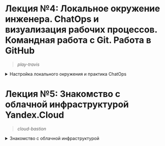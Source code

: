 # **Лекция №4: Локальное окружение инженера. ChatOps и визуализация рабочих процессов. Командная работа с Git. Работа в GitHub**
> _play-travis_
<details>
  <summary>Настройка локального окружения и практика ChatOps</summary>

## **Задание:**
Настройка локального окружения и практика ChatOps.

Цель:
В данном дз студент продолжает знакомство в GIT. Студент настроит репозиторий, сделает интеграцию с Travic CI и Slack.
В данном задании тренируются навыки: работы с GIT, настройки интеграций с различными источниками.

Все действия описаны в методическом указании.

Критерии оценки:
0 б. - задание не выполнено
1 б. - задание выполнено
2 б. - выполнены все дополнительные задания

---

## **Выполнено:**
1. Клонирование своего репозитория
```
git clone git@github.com:Otus-DevOps-2021-11/Deron-D_infra.git
```

2. Работа с ветками
```
cd Deron-D_infra
git checkout -b play-travis
```

3. Добавление изменений. Функционал Pull Request Templates.
```
mkdir .github
cd .github
wget http://bit.ly/otus-pr-template -O PULL_REQUEST_TEMPLATE.md
cd ..
```
4. Добавим функционал хука pre-commit

- Выполним команды
```
curl https://bootstrap.pypa.io/get-pip.py -o get-pip.py & python3 get-pip.py
sudo pip3 install pre-commit
```

- Создадим в репозитории файл [.pre-commit-config.yaml](.pre-commit-config.yaml) со следующим содержимым
```
repos:
-   repo: https://github.com/pre-commit/pre-commit-hooks
    rev: v2.3.0
    hooks:
    -   id: end-of-file-fixer
    -   id: trailing-whitespace
```
- Выполним команду
```
pre-commit install
pre-commit installed at .git/hooks/pre-commit
```

5. Отправим изменения:
```
git add .
git commit -am 'Add PR template'
git push --set-upstream origin play-travis
```
6. Настройка интеграций используемых сервисов с чатом

- Создадим канал [#dmitriy_pnev](https://devops-team-otus.slack.com/archives/CN8RWNKQR)

- Интеграция с GitHub
Наберем в своем канале Slack команду-сообщение:
```
/github subscribe Otus-DevOps-2021-11/Deron-D_infra commits:*
```

- Тестируем интеграцию
```
mkdir play-travis
cd play-travis
wget https://raw.githubusercontent.com/express42/otus-snippets/master/hw-04/test.py
cd ..
```

- Правим ошибку в test.py
```
sed -i 's/self.assertEqual(1 + 1, 1)/self.assertEqual(1 + 1, 2)/' play-travis/test.py
```

- Сделаем коммит этого файла в ветку play-travis нашего  репозитория на GitHub
```
git status
git add .
git commit -am 'Add test.py'
git push --set-upstream origin play-travis
```
- Проверяем, что в наш канал [#dmitriy_pnev](https://devops-team-otus.slack.com/archives/CN8RWNKQR) приходят уведомления о новых коммитах

7. Настройка функционала Github Actions
```
mkdir -p .github/workflows/
cd .github/workflows/
wget https://raw.githubusercontent.com/Otus-DevOps-2020-11/.github/main/workflow-templates/auto-assign.yml
wget https://gist.githubusercontent.com/mrgreyves/43311631626a5f0b471dff45203c52e2/raw/5f3fb777607d335852084c2c9a5a0f52773cf4e8/run-tests.yml
cd ..
wget https://gist.githubusercontent.com/mrgreyves/d8815bcb7e00a2f0b26d0e0a48c5563b/raw/f4a76a7842f6c7cd5e428db6b33938fb1dffcbf4/auto_assign.yml
```


## **Полезное:**
</details>

# **Лекция №5: Знакомство с облачной инфраструктурой Yandex.Cloud**
> _cloud-bastion_
<details>
  <summary>Знакомство с облачной инфраструктурой</summary>

## **Задание:**
Запуск VM в Yandex Cloud, управление правилами фаервола, настройка SSH подключения, настройка SSH подключения через Bastion Host, настройка $

Цель:
В данном дз студент создаст виртуальные машины в Yandex.Cloud. Настроит bastion host и ssh. В данном задании тренируются навыки: создания ви$

Все действия описаны в методическом указании.

Критерии оценки:
0 б. - задание не выполнено 1 б. - задание выполнено 2 б. - выполнены все дополнительные задания

bastion_IP =
someinternalhost_IP =
---

## **Выполнено:**
1. Создаем инстансы VM bastion и someinternalhost через веб-морду Yandex.Cloud

2. Генерим пару ключей
```bash
ssh-keygen -t rsa -f ~/.ssh/appuser -C appuser -P ""
```

3. Проверяем подключение по полученному внешнему адресу
```bash
➜  Deron-D_infra git:(cloud-bastion) ssh -i ~/.ssh/appuser appuser@84.252.136.193
The authenticity of host '84.252.136.193 (84.252.136.193)' can't be established.
ECDSA key fingerprint is SHA256:ZiHfHm3LdK0MGjvw30kTB9a3IMfem/fBmX7S3BcVprI.
Are you sure you want to continue connecting (yes/no/[fingerprint])? yes
Warning: Permanently added '84.252.136.193' (ECDSA) to the list of known hosts.
Welcome to Ubuntu 20.04.3 LTS (GNU/Linux 5.4.0-42-generic x86_64)

 * Documentation:  https://help.ubuntu.com
 * Management:     https://landscape.canonical.com
 * Support:        https://ubuntu.com/advantage

The programs included with the Ubuntu system are free software;
the exact distribution terms for each program are described in the
individual files in /usr/share/doc/*/copyright.

Ubuntu comes with ABSOLUTELY NO WARRANTY, to the extent permitted by
applicable law.

appuser@bastion:~$ exit
logout
Connection to 84.252.136.193 closed.
```

4. Пробуем зайти по SSH на bastionhost , а с него по внутреннему адресу на someinternalhost
```bash
➜  Deron-D_infra git:(cloud-bastion) ✗ ssh -i ~/.ssh/appuser appuser@84.252.136.193
Welcome to Ubuntu 20.04.3 LTS (GNU/Linux 5.4.0-42-generic x86_64)

 * Documentation:  https://help.ubuntu.com
 * Management:     https://landscape.canonical.com
 * Support:        https://ubuntu.com/advantage
Last login: Sun Dec 19 12:47:30 2021 from 82.194.224.170
appuser@bastion:~$ ping 10.129.0.25
PING 10.129.0.25 (10.129.0.25) 56(84) bytes of data.
64 bytes from 10.129.0.25: icmp_seq=1 ttl=63 time=1.11 ms
64 bytes from 10.129.0.25: icmp_seq=2 ttl=63 time=0.390 ms
^C
--- 10.129.0.25 ping statistics ---
2 packets transmitted, 2 received, 0% packet loss, time 1001ms
rtt min/avg/max/mdev = 0.390/0.751/1.113/0.361 ms
appuser@bastion:~$ ssh 10.129.0.25
The authenticity of host '10.129.0.25 (10.129.0.25)' can't be established.
ECDSA key fingerprint is SHA256:FlXAZUZ4ePBdhUANM+ZSCUHt3ZladtNOcYfHuHmxyKo.
Are you sure you want to continue connecting (yes/no/[fingerprint])? yes
Warning: Permanently added '10.129.0.25' (ECDSA) to the list of known hosts.
appuser@10.129.0.25: Permission denied (publickey).
```

5. Используем Bastion host для прямого подключения к инстансам внутренней сети:
- Настроим SSH Forwarding на нашей локальной машине:
```bash
➜  Deron-D_infra git:(cloud-bastion) ✗ ssh-add -L
Could not open a connection to your authenticati~/otus-devops/Deron-D_infra $ ssh-add ~/.ssh/appuser
Identity added: /home/dpp/.ssh/appuser (appuser)
 ~/otus-devops/Deron-D_infra $ eval $(ssh-agent -s)
Agent pid 1739595 on agent.
```
- Добавим приватный ключ в ssh агент авторизации:
```bash
➜  Deron-D_infra git:(cloud-bastion) ✗ ssh-add -L
The agent has no identities.
➜  Deron-D_infra git:(cloud-bastion) ✗ ssh-add ~/.ssh/appuser
Identity added: /home/dpp/.ssh/appuser (appuser)
```

- Проверяем прямое подключение:
➜  Deron-D_infra git:(cloud-bastion) ✗ ssh -i ~/.ssh/appuser -A appuser@84.252.136.193
Welcome to Ubuntu 20.04.3 LTS (GNU/Linux 5.4.0-42-generic x86_64)

 * Documentation:  https://help.ubuntu.com
 * Management:     https://landscape.canonical.com
 * Support:        https://ubuntu.com/advantage
Last login: Sun Dec 19 13:38:52 2021 from 82.194.224.170
appuser@bastion:~$ ssh 10.129.0.25
Welcome to Ubuntu 20.04.3 LTS (GNU/Linux 5.4.0-42-generic x86_64)

 * Documentation:  https://help.ubuntu.com
 * Management:     https://landscape.canonical.com
 * Support:        https://ubuntu.com/advantage

The programs included with the Ubuntu system are free software;
the exact distribution terms for each program are described in the
individual files in /usr/share/doc/*/copyright.

Ubuntu comes with ABSOLUTELY NO WARRANTY, to the extent permitted by
applicable law.

appuser@someinternalhost:~$ hostname
someinternalhost
appuser@someinternalhost:~$ ip a show eth0
2: eth0: <BROADCAST,MULTICAST,UP,LOWER_UP> mtu 1500 qdisc mq state UP group default qlen 1000
    link/ether d0:0d:cf:b3:c9:a7 brd ff:ff:ff:ff:ff:ff
    inet 10.129.0.25/24 brd 10.129.0.255 scope global eth0
       valid_lft forever preferred_lft forever
    inet6 fe80::d20d:cfff:feb3:c9a7/64 scope link
       valid_lft forever preferred_lft forever
```

- Проверим отсутствие каких-либо приватных ключей на bastion машине:
```
appuser@someinternalhost:~$ ls -la ~/.ssh/
total 12
drwx------ 2 appuser appuser 4096 Dec 19 13:01 .
drwxr-xr-x 4 appuser appuser 4096 Dec 19 13:58 ..
-rw------- 1 appuser appuser  561 Dec 19 13:01 authorized_keys
```

- Самостоятельное задание. Исследовать способ подключения к someinternalhost в одну команду из вашего рабочего устройства:

Добавим в ~/.ssh/config содержимое:
```bash
➜  Deron-D_infra git:(cloud-bastion) ✗ cat ~/.ssh/config
Host 84.252.136.193
  User appuser
  IdentityFile /home/dpp/.ssh/appuser
Host 10.129.0.25
  User appuser
  ProxyCommand ssh -W %h:%p 84.252.136.193
  IdentityFile /home/dpp/.ssh/appuser
```
- Проверяем работоспособность найденного решения:
```bash
➜  Deron-D_infra git:(cloud-bastion) ✗ ssh 10.129.0.25
The authenticity of host '10.129.0.25 (<no hostip for proxy command>)' can't be established.
ECDSA key fingerprint is SHA256:FlXAZUZ4ePBdhUANM+ZSCUHt3ZladtNOcYfHuHmxyKo.
Are you sure you want to continue connecting (yes/no/[fingerprint])? yes
Warning: Permanently added '10.129.0.25' (ECDSA) to the list of known hosts.
Welcome to Ubuntu 20.04.3 LTS (GNU/Linux 5.4.0-42-generic x86_64)

 * Documentation:  https://help.ubuntu.com
 * Management:     https://landscape.canonical.com
 * Support:        https://ubuntu.com/advantage
Failed to connect to https://changelogs.ubuntu.com/meta-release-lts. Check your Internet connection or proxy settings

Last login: Sun Dec 19 13:58:50 2021 from 10.129.0.34
```

- Дополнительное задание:

На локальной машине правим /etc/hosts
```bash
sudo bash -c 'echo "10.129.0.25 someinternalhost" >> /etc/hosts'
```

Добавим в ~/.ssh/config содержимое:
```bash
Host someinternalhost
  User appuser
  ProxyCommand ssh -W %h:%p 84.252.136.193
  IdentityFile /home/dpp/.ssh/appuser
```

Проверяем:
```
➜  Deron-D_infra git:(cloud-bastion) ✗ ssh someinternalhost
The authenticity of host 'someinternalhost (<no hostip for proxy command>)' can't be established.
ECDSA key fingerprint is SHA256:FlXAZUZ4ePBdhUANM+ZSCUHt3ZladtNOcYfHuHmxyKo.
Are you sure you want to continue connecting (yes/no/[fingerprint])? yes
Warning: Permanently added 'someinternalhost' (ECDSA) to the list of known hosts.
Welcome to Ubuntu 20.04.3 LTS (GNU/Linux 5.4.0-42-generic x86_64)

 * Documentation:  https://help.ubuntu.com
 * Management:     https://landscape.canonical.com
 * Support:        https://ubuntu.com/advantage
Failed to connect to https://changelogs.ubuntu.com/meta-release-lts. Check your Internet connection or proxy settings

Last login: Sun Dec 19 14:22:10 2021 from 10.129.0.34
```
